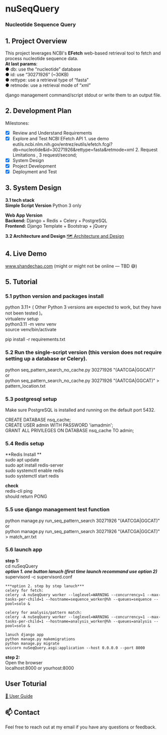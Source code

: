 # nuSeqQuery
### Nucleotide Sequence Query

## 1. Project Overview
This project leverages NCBI's **EFetch** web-based retrieval tool to fetch and process nucleotide sequence data.  
**At last params**:  
● db: use the “nucleotide” database  
● id: use “30271926” (~30KB)  
● rettype: use a retrieval type of “fasta”  
● retmode: use a retrieval mode of “xml”  

django management command/script  stdout or write them to an output file.

## 2. Development Plan
Milestones:
- [x] Review and Understand Requirements
- [x] Explore and Test NCBI EFetch API
      1. use demo eutils.ncbi.nlm.nih.gov/entrez/eutils/efetch.fcgi?db=nucleotide&id=30271926&rettype=fasta&retmode=xml
      2. Request Limitations , 3 request/second;
- [x] System Design
- [x] Project Development
- [x] Deployment and Test

## 3. System Design
**3.1 tech stack**  
**Simple Script Version**  Python 3 only  

**Web App Version**  
**Backend:** Django + Redis + Celery + PostgreSQL  
**Frontend:** Django Template + Bootstrap + jQuery

**3.2 Architecture and Design**
[🗺️ Architecture and Design](./ARCHITECTURE_AND_DESIGN.md)

## 4. Live Demo
www.shandechao.com (might or might not be online — TBD 😅)
 
## 5. Tutorial

  ### 5.1 python version and packages install
  python 3.11+ ( Other Python 3 versions are expected to work, but they have not been tested )。  
  virtualenv setup  
  python3.11 -m venv venv  
  source venv/bin/activate  

  pip install -r requirements.txt  

  ### 5.2 Run the single-script version (this version does not require setting up a database or Celery).
  python seq_pattern_search_no_cache.py 30271926 "(AATCGA|GGCAT)"  
  or   
  python seq_pattern_search_no_cache.py 30271926 "(AATCGA|GGCAT)" > pattern_location.txt  

  ### 5.3 postgresql setup  
    
  Make sure PostgreSQL is installed and running on the default port 5432.  

  CREATE DATABASE nsq_cache;  
  CREATE USER admin WITH PASSWORD 'iamadmin';  
  GRANT ALL PRIVILEGES ON DATABASE nsq_cache TO admin;  

  ### 5.4 Redis setup  
  **Redis Install **  
  sudo apt update  
  sudo apt install redis-server  
  sudo systemctl enable redis  
  sudo systemctl start redis  
    
  **check**  
  redis-cli ping  
  should return PONG  

  ### 5.5 use django management test function  
  python manage.py run_seq_pattern_search 30271926 "(AATCGA|GGCAT)"  
  or  
  python manage.py run_seq_pattern_search 30271926 "(AATCGA|GGCAT)" > match_arr.txt  

  ### 5.6 launch app  
  **step 1:**    
    cd nuSeqQuery  
    ***option 1. one button lanuch (first time launch recommand use option 2)***   
    supervisord -c supervisord.conf  

    ***option 2. step by step lanuch***  
    celery for fetch:   
    celery -A nuSeqQuery worker --loglevel=WARNING --concurrency=1 --max-tasks-per-child=1 --hostname=sequence_worker@%h --queues=sequence --pool=solo &  
  
    celery for analysis/pattern match:   
    celery -A nuSeqQuery worker --loglevel=WARNING --concurrency=1 --max-tasks-per-child=1 --hostname=analysis_worker@%h --queues=analysis --pool=solo &  

    lanuch django app  
    python manage.py makemigrations  
    python manage.py migrate  
    uvicorn nuSeqQuery.asgi:application --host 0.0.0.0 --port 8000  

  **step 2:**  
    Open the browser  
    localhost:8000 or yourhost:8000  

  ## User Toturial  
  [📘 User Guide](./USER_GUIDE.md)  
     
    
  ## 📫 Contact
  Feel free to reach out at my email if you have any questions or feedback.
    
  

